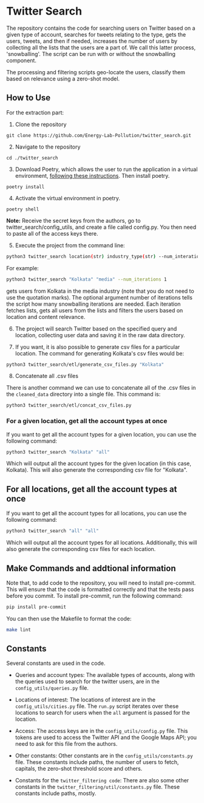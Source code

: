 # Twitter Search

The repository contains the code for searching users on Twitter based on a given type of account, searches for tweets relating to the type, gets the users, tweets, and then if needed, increases the number of users by collecting all the lists that the users are a part of. We call this latter process, 'snowballing'.  The script can be run with or without the snowballing component.

The processing and filtering scripts geo-locate the users, classify them based on relevance using a zero-shot model.


## How to Use

For the extraction part:

1. Clone the repository

```
git clone https://github.com/Energy-Lab-Pollution/twitter_search.git
```

2. Navigate to the repository

```
cd ./twitter_search
```


3. Download Poetry, which allows the user to run the application in a virtual environment, [following these instructions](https://python-poetry.org/docs/). Then install poetry.

```
poetry install
```

4. Activate the virtual environment in poetry.

```
poetry shell
```
**Note:**  Receive the secret keys from the authors, go to twitter_search/config_utils, and create a file called config.py. You then need to paste all of the access keys there.

5. Execute the project from the command line:

```bash
python3 twitter_search location(str) industry_type(str) --num_interations (int)
```


For example:

```bash
python3 twitter_search "Kolkata" "media" --num_iterations 1
```

gets users from Kolkata in the media industry (note that you do not need to use the quotation marks). The optional argument number of iterations tells the script how many snowballing iterations are needed. Each iteration fetches lists, gets all users from the lists and filters the users based on location and content relevance.

6. The project will search Twitter based on the specified query and location, collecting user data and saving it in the raw data directory.

7. If you want, it is also possible to generate csv files for a particular location. The command for generating Kolkata's csv files  would be:

```bash
python3 twitter_search/etl/generate_csv_files.py "Kolkata"
```

8. Concatenate all .csv files

There is another command we can use to concatenate all of the .csv files in the `cleaned_data` directory into a single file. This command is:

```bash
python3 twitter_search/etl/concat_csv_files.py
```

### For a given location, get all the account types at once

If you want to get all the account types for a given location, you can use the following command:

```bash
python3 twitter_search "Kolkata" "all"
```
Which will output all the account types for the given location (in this case, Kolkata). This will also generate the corresponding csv file for "Kolkata".


## For all locations, get all the account types at once

If you want to get all the account types for all locations, you can use the following command:

```bash
python3 twitter_search "all" "all"
```

Which will output all the account types for all locations. Additionally, this will also generate the corresponding csv files for each location.

## Make Commands and addtional information

Note that, to add code to the repository, you will need to install pre-commit. This will ensure that the code is formatted correctly and that the tests pass before you commit. To install pre-commit, run the following command:

```bash
pip install pre-commit
```

You can then use the Makefile to format the code:

```bash
make lint
```


## Constants

Several constants are used in the code.

- Queries and account types: The available types of accounts, along with the queries used to search for the twitter users, are in the `config_utils/queries.py` file.

- Locations of interest: The locations of interest are in the `config_utils/cities.py` file. The `run.py` script iterates over these locations to search for users when the `all` argument is passed for the location.

- Access: The access keys are in the `config_utils/config.py` file. This tokens are used to access the Twitter API and the Google Maps API; you need to ask for this file from the authors.

- Other constants: Other constants are in the `config_utils/constants.py` file. These constants include paths, the number of users to fetch, capitals, the zero-shot threshold score and others.

- Constants for the `twitter_filtering code`: There are also some other constants in the `twitter_filtering/util/constants.py` file. These constants include paths, mostly.
